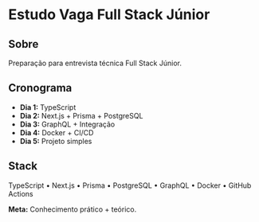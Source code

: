 # Estudo Vaga Full Stack Júnior

## Sobre
Preparação para entrevista técnica Full Stack Júnior.

## Cronograma
- **Dia 1:** TypeScript
- **Dia 2:** Next.js + Prisma + PostgreSQL
- **Dia 3:** GraphQL + Integração
- **Dia 4:** Docker + CI/CD
- **Dia 5:** Projeto simples

## Stack
TypeScript • Next.js • Prisma • PostgreSQL • GraphQL • Docker • GitHub Actions

**Meta:** Conhecimento prático + teórico. 